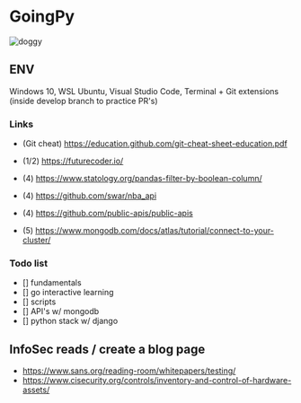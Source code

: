 # GoingPy
<img src="https://image.ibb.co/bEF0B7/doggy.gif" alt="doggy" border="0">

## ENV
Windows 10, WSL Ubuntu, Visual Studio Code, Terminal + Git extensions (inside develop branch to practice PR's)

### Links
- (Git cheat) https://education.github.com/git-cheat-sheet-education.pdf

- (1/2) https://futurecoder.io/
- (4) https://www.statology.org/pandas-filter-by-boolean-column/
- (4) https://github.com/swar/nba_api
- (4) https://github.com/public-apis/public-apis
- (5) https://www.mongodb.com/docs/atlas/tutorial/connect-to-your-cluster/

### Todo list
- [] fundamentals
- [] go interactive learning
- [] scripts 
- [] API's w/ mongodb
- [] python stack w/ django

## InfoSec reads / create a blog page
- https://www.sans.org/reading-room/whitepapers/testing/
- https://www.cisecurity.org/controls/inventory-and-control-of-hardware-assets/